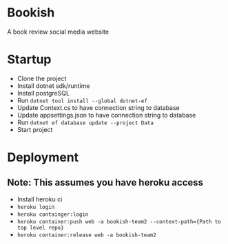 # Bookish
A book review social media website


# Startup

- Clone the project
- Install dotnet sdk/runtime
- Install postgreSQL
- Run `dotnet tool install --global dotnet-ef`
- Update Context.cs to have connection string to database
- Update appsettings.json to have connection string to database
- Run `dotnet ef database update --project Data`
- Start project

# Deployment

## Note: This assumes you have heroku access

- Install heroku ci
- `heroku login`
- `heroku containger:login`
- `heroku container:push web -a bookish-team2 --context-path={Path to top level repo}`
- `heroku container:release web -a bookish-team2`
